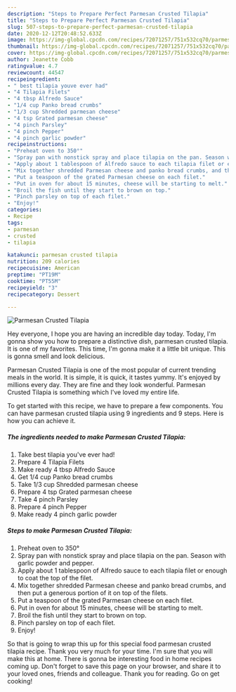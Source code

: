 ```yaml
---
description: "Steps to Prepare Perfect Parmesan Crusted Tilapia"
title: "Steps to Prepare Perfect Parmesan Crusted Tilapia"
slug: 507-steps-to-prepare-perfect-parmesan-crusted-tilapia
date: 2020-12-12T20:48:52.633Z
image: https://img-global.cpcdn.com/recipes/72071257/751x532cq70/parmesan-crusted-tilapia-recipe-main-photo.jpg
thumbnail: https://img-global.cpcdn.com/recipes/72071257/751x532cq70/parmesan-crusted-tilapia-recipe-main-photo.jpg
cover: https://img-global.cpcdn.com/recipes/72071257/751x532cq70/parmesan-crusted-tilapia-recipe-main-photo.jpg
author: Jeanette Cobb
ratingvalue: 4.7
reviewcount: 44547
recipeingredient:
- " best tilapia youve ever had"
- "4 Tilapia Filets"
- "4 tbsp Alfredo Sauce"
- "1/4 cup Panko bread crumbs"
- "1/3 cup Shredded parmesan cheese"
- "4 tsp Grated parmesan cheese"
- "4 pinch Parsley"
- "4 pinch Pepper"
- "4 pinch garlic powder"
recipeinstructions:
- "Preheat oven to 350°"
- "Spray pan with nonstick spray and place tilapia on the pan. Season with garlic powder and pepper."
- "Apply about 1 tablespoon of Alfredo sauce to each tilapia filet or enough to coat the top of the filet."
- "Mix together shredded Parmesan cheese and panko bread crumbs, and then put a generous portion of it on top of the filets."
- "Put a teaspoon of the grated Parmesan cheese on each filet."
- "Put in oven for about 15 minutes, cheese will be starting to melt."
- "Broil the fish until they start to brown on top."
- "Pinch parsley on top of each filet."
- "Enjoy!"
categories:
- Recipe
tags:
- parmesan
- crusted
- tilapia

katakunci: parmesan crusted tilapia 
nutrition: 209 calories
recipecuisine: American
preptime: "PT19M"
cooktime: "PT55M"
recipeyield: "3"
recipecategory: Dessert

---
```



![Parmesan Crusted Tilapia](https://img-global.cpcdn.com/recipes/72071257/751x532cq70/parmesan-crusted-tilapia-recipe-main-photo.jpg)

Hey everyone, I hope you are having an incredible day today. Today, I'm gonna show you how to prepare a distinctive dish, parmesan crusted tilapia. It is one of my favorites. This time, I'm gonna make it a little bit unique. This is gonna smell and look delicious.

Parmesan Crusted Tilapia is one of the most popular of current trending meals in the world. It is simple, it is quick, it tastes yummy. It's enjoyed by millions every day. They are fine and they look wonderful. Parmesan Crusted Tilapia is something which I've loved my entire life.




To get started with this recipe, we have to prepare a few components. You can have parmesan crusted tilapia using 9 ingredients and 9 steps. Here is how you can achieve it.

<!--inarticleads1-->

##### The ingredients needed to make Parmesan Crusted Tilapia:

1. Take  best tilapia you&#39;ve ever had!
1. Prepare 4 Tilapia Filets
1. Make ready 4 tbsp Alfredo Sauce
1. Get 1/4 cup Panko bread crumbs
1. Take 1/3 cup Shredded parmesan cheese
1. Prepare 4 tsp Grated parmesan cheese
1. Take 4 pinch Parsley
1. Prepare 4 pinch Pepper
1. Make ready 4 pinch garlic powder




<!--inarticleads2-->

##### Steps to make Parmesan Crusted Tilapia:

1. Preheat oven to 350°
1. Spray pan with nonstick spray and place tilapia on the pan. Season with garlic powder and pepper.
1. Apply about 1 tablespoon of Alfredo sauce to each tilapia filet or enough to coat the top of the filet.
1. Mix together shredded Parmesan cheese and panko bread crumbs, and then put a generous portion of it on top of the filets.
1. Put a teaspoon of the grated Parmesan cheese on each filet.
1. Put in oven for about 15 minutes, cheese will be starting to melt.
1. Broil the fish until they start to brown on top.
1. Pinch parsley on top of each filet.
1. Enjoy!




So that is going to wrap this up for this special food parmesan crusted tilapia recipe. Thank you very much for your time. I'm sure that you will make this at home. There is gonna be interesting food in home recipes coming up. Don't forget to save this page on your browser, and share it to your loved ones, friends and colleague. Thank you for reading. Go on get cooking!
